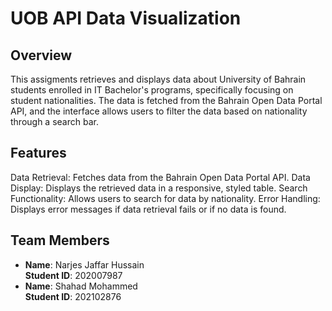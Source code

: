 # UOB API Data Visualization

## Overview
This assigments retrieves and displays data about University of Bahrain students enrolled in IT Bachelor's programs, specifically focusing on student nationalities. The data is fetched from the Bahrain Open Data Portal API, and the interface allows users to filter the data based on nationality through a search bar.

## Features
Data Retrieval: Fetches data from the Bahrain Open Data Portal API.
Data Display: Displays the retrieved data in a responsive, styled table.
Search Functionality: Allows users to search for data by nationality.
Error Handling: Displays error messages if data retrieval fails or if no data is found.

## Team Members
- **Name**: Narjes Jaffar Hussain  
  **Student ID**: 202007987  
- **Name**: Shahad Mohammed   
  **Student ID**: 202102876  

